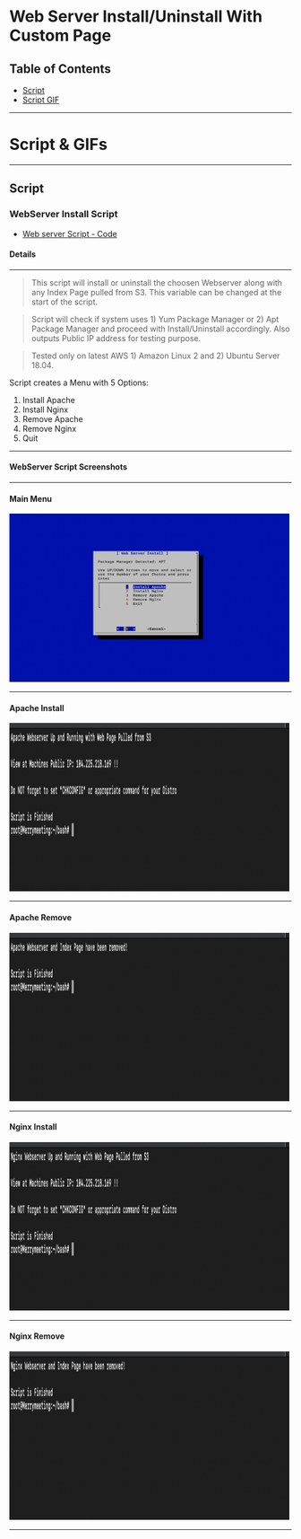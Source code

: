 # Web Server Install/Uninstall With Custom Page

## Table of Contents


- [Script](#Script)
- [Script GIF](#WebServer-Script-Screenshots)


---

# **Script & GIFs**

---

## Script

### WebServer Install Script

* [Web server Script - Code](https://github.com/rochejohn/Bash/blob/master/webserver_install.sh)

#### Details
---
> This script will install or uninstall the choosen Webserver along with any Index Page pulled from S3. This variable can be changed at the start of the script.

> Script will check if system uses 1) Yum Package Manager or 2) Apt Package Manager and proceed with Install/Uninstall accordingly. Also outputs Public IP address for testing purpose.

> Tested only on latest AWS 1) Amazon Linux 2 and 2) Ubuntu Server 18.04.

Script creates a Menu with 5 Options:
1) Install Apache
2) Install Nginx
3) Remove Apache
4) Remove Nginx
5) Quit


---

#### WebServer Script Screenshots
---

#### Main Menu
<img src="https://github.com/rochejohn/Bash/blob/master/screen-shots/Menu.png" width="500" height="300" />

---

#### Apache Install
<img src="https://github.com/rochejohn/Bash/blob/master/screen-shots/Apache-Up.png" width="500" height="300" />

---

#### Apache Remove
<img src="https://github.com/rochejohn/Bash/blob/master/screen-shots/Apache-R.png" width="500" height="300" />

---

#### Nginx Install
<img src="https://github.com/rochejohn/Bash/blob/master/screen-shots/Nginx-Up.png" width="500" height="300" />

---

#### Nginx Remove
<img src="https://github.com/rochejohn/Bash/blob/master/screen-shots/Nginx-R.png" width="500" height="300" />

---
